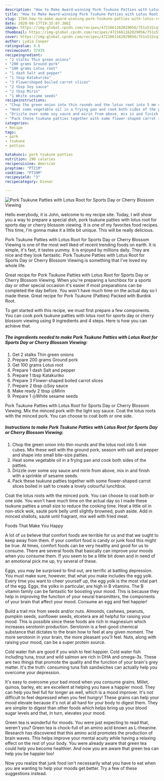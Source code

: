 ```yaml
---
description: "How to Make Award-winning Pork Tsukune Patties with Lotus Root for Sports Day or Cherry Blossom Viewing"
title: "How to Make Award-winning Pork Tsukune Patties with Lotus Root for Sports Day or Cherry Blossom Viewing"
slug: 1784-how-to-make-award-winning-pork-tsukune-patties-with-lotus-root-for-sports-day-or-cherry-blossom-viewing
date: 2020-08-17T19:35:07.386Z
image: https://img-global.cpcdn.com/recipes/4721661162029056/751x532cq70/pork-tsukune-patties-with-lotus-root-for-sports-day-or-cherry-blossom-viewing-recipe-main-photo.jpg
thumbnail: https://img-global.cpcdn.com/recipes/4721661162029056/751x532cq70/pork-tsukune-patties-with-lotus-root-for-sports-day-or-cherry-blossom-viewing-recipe-main-photo.jpg
cover: https://img-global.cpcdn.com/recipes/4721661162029056/751x532cq70/pork-tsukune-patties-with-lotus-root-for-sports-day-or-cherry-blossom-viewing-recipe-main-photo.jpg
author: Lydia Cooper
ratingvalue: 4.6
reviewcount: 37435
recipeingredient:
- "2 stalks Thin green onions"
- "200 grams Ground pork"
- "100 grams Lotus root"
- "1 dash Salt and pepper"
- "1 tbsp Katakuriko"
- "3 Flowershaped boiled carrot slices"
- "2 tbsp Soy sauce"
- "2 tbsp Mirin"
- "1 White sesame seeds"
recipeinstructions:
- "Chop the green onion into thin rounds and the lotus root into 5 mm cubes. Mix these well with the ground pork, season with salt and pepper and shape into small bite-size patties."
- "Heat some vegetable oil in a frying pan and cook both sides of the patties."
- "Drizzle over some soy sauce and mirin from above, mix in and finish with a sprinkle of sesame seeds."
- "Pack these tsukune patties together with some flower-shaped carrot slices boiled in salt to create a lovely colourful lunchbox."
categories:
- Recipe
tags:
- pork
- tsukune
- patties

katakunci: pork tsukune patties 
nutrition: 290 calories
recipecuisine: American
preptime: "PT21M"
cooktime: "PT39M"
recipeyield: "3"
recipecategory: Dinner

---
```



![Pork Tsukune Patties with Lotus Root for Sports Day or Cherry Blossom Viewing](https://img-global.cpcdn.com/recipes/4721661162029056/751x532cq70/pork-tsukune-patties-with-lotus-root-for-sports-day-or-cherry-blossom-viewing-recipe-main-photo.jpg)

Hello everybody, it is John, welcome to my recipe site. Today, I will show you a way to prepare a special dish, pork tsukune patties with lotus root for sports day or cherry blossom viewing. It is one of my favorites food recipes. This time, I'm gonna make it a little bit unique. This will be really delicious.

Pork Tsukune Patties with Lotus Root for Sports Day or Cherry Blossom Viewing is one of the most well liked of recent trending foods on earth. It is simple, it's fast, it tastes yummy. It is enjoyed by millions daily. They are nice and they look fantastic. Pork Tsukune Patties with Lotus Root for Sports Day or Cherry Blossom Viewing is something that I've loved my whole life.

Great recipe for Pork Tsukune Patties with Lotus Root for Sports Day or Cherry Blossom Viewing. When you&#39;re preparing a lunchbox for a sports day or other special occasion it&#39;s easier if most preparations can be completed the day before. You won&#39;t have much time on the actual day so I made these. Great recipe for Pork Tsukune (Patties) Packed with Burdok Root.


To get started with this recipe, we must first prepare a few components. You can cook pork tsukune patties with lotus root for sports day or cherry blossom viewing using 9 ingredients and 4 steps. Here is how you can achieve that.

<!--inarticleads1-->

##### The ingredients needed to make Pork Tsukune Patties with Lotus Root for Sports Day or Cherry Blossom Viewing:

1. Get 2 stalks Thin green onions
1. Prepare 200 grams Ground pork
1. Get 100 grams Lotus root
1. Prepare 1 dash Salt and pepper
1. Prepare 1 tbsp Katakuriko
1. Prepare 3 Flower-shaped boiled carrot slices
1. Prepare 2 tbsp ◎Soy sauce
1. Make ready 2 tbsp ◎Mirin
1. Prepare 1 ◎White sesame seeds


Pork Tsukune Patties with Lotus Root for Sports Day or Cherry Blossom Viewing. Mix the minced pork with the light soy sauce. Coat the lotus roots with the minced pork. You can choose to coat both or one side. 

<!--inarticleads2-->

##### Instructions to make Pork Tsukune Patties with Lotus Root for Sports Day or Cherry Blossom Viewing:

1. Chop the green onion into thin rounds and the lotus root into 5 mm cubes. Mix these well with the ground pork, season with salt and pepper and shape into small bite-size patties.
1. Heat some vegetable oil in a frying pan and cook both sides of the patties.
1. Drizzle over some soy sauce and mirin from above, mix in and finish with a sprinkle of sesame seeds.
1. Pack these tsukune patties together with some flower-shaped carrot slices boiled in salt to create a lovely colourful lunchbox.


Coat the lotus roots with the minced pork. You can choose to coat both or one side. You won&#39;t have much time on the actual day so I made these tsukune patties a small size to reduce the cooking time. Heat a little oil in non-stick wok, sauté pork belly until slightly browned, push aside. Add in minced shallots, sauté until fragrant, mix well with fried meat. 

Foods That Make You Happy


A lot of us believe that comfort foods are terrible for us and that we ought to keep away from them. If your comfort food is candy or junk food this might be true. At times, comfort foods can be very healthy and good for us to consume. There are several foods that basically can improve your moods when you consume them. If you seem to be a little bit down and in need of an emotional pick me up, try several of these.

Eggs, you may be surprised to find out, are terrific at battling depression. You must make sure, however, that what you make includes the egg yolk. Every time you want to cheer yourself up, the egg yolk is the most vital part of the egg. Eggs, the yolks in particular, are high in B vitamins. The B vitamin family can be fantastic for boosting your mood. This is because they help in improving the function of your neural transmitters, the components of your brain that affect your mood. Consume an egg and feel happier!

Build a trail mix from seeds and/or nuts. Almonds, cashews, peanuts, pumpkin seeds, sunflower seeds, etcetera are all helpful for raising your mood. This is possible since these foods are rich in magnesium which increases serotonin production. Serotonin is a feel-good chemical substance that dictates to the brain how to feel at any given moment. The more serotonin in your brain, the more pleasant you'll feel. Nuts, along with raising your mood, can be a super protein source.

Cold water fish are good if you wish to feel happier. Cold water fish including tuna, trout and wild salmon are rich in DHA and omega-3s. These are two things that promote the quality and the function of your brain's grey matter. It's the truth: consuming tuna fish sandwiches can actually help you overcome your depression. 

It's easy to overcome your bad mood when you consume grains. Millet, quinoa, barley, etc are excellent at helping you have a happier mood. They can help you feel full for longer as well, which is a mood improver. It's not difficult to feel depressed when you feel hungry! These grains can help your mood elevate because it's not at all hard for your body to digest them. They are simpler to digest than other foods which helps bring up your blood sugar levels and that, in turn, elevates your mood.

Green tea is wonderful for moods. You were just expecting to read that, weren't you? Green tea is chock-full of an amino acid known as L-theanine. Research has discovered that this amino acid promotes the production of brain waves. This helps improve your mental acuity while having a relaxing effect on the rest of your body. You were already aware that green tea could help you become healthier. And now you are aware that green tea can help you be happier too!

Now you realize that junk food isn't necessarily what you have to eat when you are wanting to help your moods get better. Try  a few  of  these  suggestions  instead.

